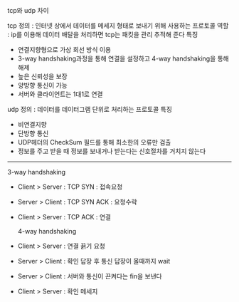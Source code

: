 tcp와 udp 차이

tcp
정의 : 인터넷 상에서 데이터를 메세지 형태로 보내기 위해 사용하는 프로토콜
역할 : ip를 이용해 데이터 배달을 처리하면 tcp는 패킷을 관리 추적해 준다
특징

- 연결지향형으로 가상 회선 방식 이용
- 3-way handshaking과정을 통해 연결을 설정하고 4-way handshaking을 통해 해제
- 높은 신뢰성을 보장
- 양방향 통신이 가능
- 서버와 클라이언트는 1대1로 연결

udp
정의 : 데이터를 데이터그램 단위로 처리하는 프로토콜
특징

- 비연결지향
- 단방향 통신
- UDP헤더의 CheckSum 필드를 통해 최소한의 오류만 검출
- 정보를 주고 받을 때 정보를 보내거나 받는다는 신호절차를 거치지 않는다

---

3-way handshaking

- Client > Server : TCP SYN : 접속요청
- Server > Client : TCP SYN ACK : 요청수락
- Client > Server : TCP ACK : 연결

  4-way handshaking

- Client > Server : 연결 끍기 요청
- Server > Client : 확인 답장 후 통신 답장이 올때까지 wait
- Server > Client : 서버와 통신이 끈켜다는 fin을 보낸다
- Client > Server : 확인 메세지
